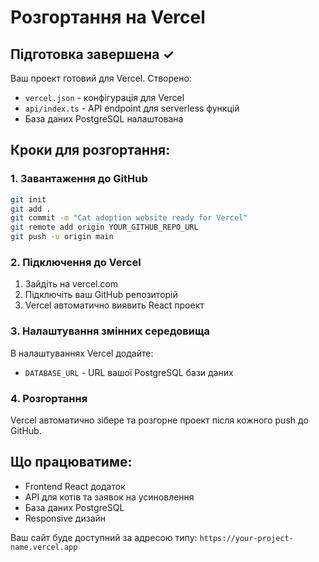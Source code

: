 # Розгортання на Vercel

## Підготовка завершена ✓

Ваш проект готовий для Vercel. Створено:
- `vercel.json` - конфігурація для Vercel
- `api/index.ts` - API endpoint для serverless функцій
- База даних PostgreSQL налаштована

## Кроки для розгортання:

### 1. Завантаження до GitHub
```bash
git init
git add .
git commit -m "Cat adoption website ready for Vercel"
git remote add origin YOUR_GITHUB_REPO_URL
git push -u origin main
```

### 2. Підключення до Vercel
1. Зайдіть на vercel.com
2. Підключіть ваш GitHub репозиторій
3. Vercel автоматично виявить React проект

### 3. Налаштування змінних середовища
В налаштуваннях Vercel додайте:
- `DATABASE_URL` - URL вашої PostgreSQL бази даних

### 4. Розгортання
Vercel автоматично зібере та розгорне проект після кожного push до GitHub.

## Що працюватиме:
- Frontend React додаток
- API для котів та заявок на усиновлення
- База даних PostgreSQL
- Responsive дизайн

Ваш сайт буде доступний за адресою типу: `https://your-project-name.vercel.app`